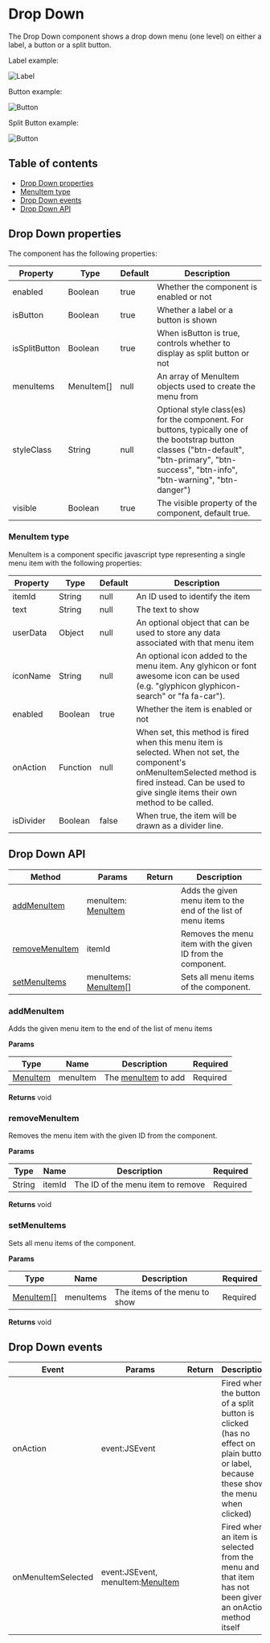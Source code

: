 # Drop Down

The Drop Down component shows a drop down menu (one level) on either a label, a button or a split button.

Label example:

![Label](<../../../../.gitbook/assets/image\_01 (1).png>)

Button example:

![Button](<../../../../.gitbook/assets/image\_02 (1).png>)

Split Button example:

![Button](../../../../.gitbook/assets/image\_03.png)

## Table of contents

* [Drop Down properties](drop-down.md#drop-down-properties)
* [MenuItem type](drop-down.md#menuitem-type)
* [Drop Down events](drop-down.md#drop-down-events)
* [Drop Down API](drop-down.md#drop-down-api)

## Drop Down properties

The component has the following properties:

| Property      | Type        | Default | Description                                                                                                                                                                                   |
| ------------- | ----------- | ------- | --------------------------------------------------------------------------------------------------------------------------------------------------------------------------------------------- |
| enabled       | Boolean     | true    | Whether the component is enabled or not                                                                                                                                                       |
| isButton      | Boolean     | true    | Whether a label or a button is shown                                                                                                                                                          |
| isSplitButton | Boolean     | true    | When isButton is true, controls whether to display as split button or not                                                                                                                     |
| menuItems     | MenuItem\[] | null    | An array of MenuItem objects used to create the menu from                                                                                                                                     |
| styleClass    | String      | null    | Optional style class(es) for the component. For buttons, typically one of the bootstrap button classes ("btn-default", "btn-primary", "btn-success", "btn-info", "btn-warning", "btn-danger") |
| visible       | Boolean     | true    | The visible property of the component, default true.                                                                                                                                          |

### MenuItem type

MenuItem is a component specific javascript type representing a single menu item with the following properties:

| Property  | Type     | Default | Description                                                                                                                                                                                               |
| --------- | -------- | ------- | --------------------------------------------------------------------------------------------------------------------------------------------------------------------------------------------------------- |
| itemId    | String   | null    | An ID used to identify the item                                                                                                                                                                           |
| text      | String   | null    | The text to show                                                                                                                                                                                          |
| userData  | Object   | null    | An optional object that can be used to store any data associated with that menu item                                                                                                                      |
| iconName  | String   | null    | An optional icon added to the menu item. Any glyhicon or font awesome icon can be used (e.g. "glyphicon glyphicon-search" or "fa fa-car").                                                                |
| enabled   | Boolean  | true    | Whether the item is enabled or not                                                                                                                                                                        |
| onAction  | Function | null    | When set, this method is fired when this menu item is selected. When not set, the component's onMenuItemSelected method is fired instead. Can be used to give single items their own method to be called. |
| isDivider | Boolean  | false   | When true, the item will be drawn as a divider line.                                                                                                                                                      |

## Drop Down API

| Method                                        | Params                                                | Return | Description                                                   |
| --------------------------------------------- | ----------------------------------------------------- | ------ | ------------------------------------------------------------- |
| [addMenuItem](drop-down.md#addmenuitem)       | menuItem: [MenuItem](drop-down.md#menuitem-type)      |        | Adds the given menu item to the end of the list of menu items |
| [removeMenuItem](drop-down.md#removemenuitem) | itemId                                                |        | Removes the menu item with the given ID from the component.   |
| [setMenuItems](drop-down.md#setmenuitems)     | menuItems: [MenuItem\[\]](drop-down.md#menuitem-type) |        | Sets all menu items of the component.                         |

### addMenuItem

Adds the given menu item to the end of the list of menu items

**Params**

| Type                                   | Name     | Description                                       | Required |
| -------------------------------------- | -------- | ------------------------------------------------- | -------- |
| [MenuItem](drop-down.md#menuitem-type) | menuItem | The [menuItem](drop-down.md#menuitem-type) to add | Required |

**Returns** void

### removeMenuItem

Removes the menu item with the given ID from the component.

**Params**

| Type   | Name   | Description                       | Required |
| ------ | ------ | --------------------------------- | -------- |
| String | itemId | The ID of the menu item to remove | Required |

**Returns** void

### setMenuItems

Sets all menu items of the component.

**Params**

| Type                                       | Name      | Description                   | Required |
| ------------------------------------------ | --------- | ----------------------------- | -------- |
| [MenuItem\[\]](drop-down.md#menuitem-type) | menuItems | The items of the menu to show | Required |

**Returns** void

## Drop Down events

| Event              | Params                                                         | Return | Description                                                                                                                           |
| ------------------ | -------------------------------------------------------------- | ------ | ------------------------------------------------------------------------------------------------------------------------------------- |
| onAction           | event:JSEvent                                                  |        | Fired when the button of a split button is clicked (has no effect on plain button or label, because these show the menu when clicked) |
| onMenuItemSelected | event:JSEvent, menuItem:[MenuItem](drop-down.md#menuitem-type) |        | Fired when an item is selected from the menu and that item has not been given an onAction method itself                               |
